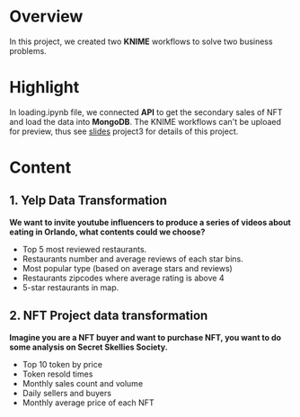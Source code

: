 # Overview
In this project, we created two **KNIME** workflows to solve two business problems.

# Highlight
In loading.ipynb file, we connected **API** to get the secondary sales of NFT and load the data into **MongoDB**.
The KNIME workflows can't be uploaed for preview, thus see [slides](https://docs.google.com/presentation/d/1k3l4iPjg0W66Vq1dtFsE4HS-4XSqvvHSwnaSMqAGUwM/edit?usp=sharing) project3 for details of this project.

# Content
## 1. Yelp Data Transformation
**We want to invite youtube influencers to produce a series of videos about eating in Orlando, what contents could we choose?**
- Top 5 most reviewed restaurants.
- Restaurants number and average reviews of each star bins.
- Most popular type (based on average stars and reviews)
- Restaurants zipcodes where average rating is above 4
- 5-star restaurants in map.

## 2. NFT Project data transformation
**Imagine you are a NFT buyer and want to purchase NFT, you want to do some analysis on Secret Skellies Society.**
- Top 10 token by price
- Token resold times
- Monthly sales count and volume
- Daily sellers and buyers 
- Monthly average price of each NFT
